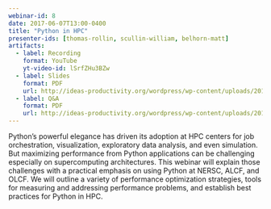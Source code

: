 ```yaml
---
webinar-id: 8
date: 2017-06-07T13:00-0400
title: "Python in HPC"
presenter-ids: [thomas-rollin, scullin-william, belhorn-matt]
artifacts:
  - label: Recording
    format: YouTube
    yt-video-id: lSrfZHu3BZw
  - label: Slides
    format: PDF
    url: http://ideas-productivity.org/wordpress/wp-content/uploads/2017/06/webinar008-IDEAS-Python-in-HPC-Thomas-Scullin-Belhorn.pdf
  - label: Q&A
    format: PDF
    url: http://ideas-productivity.org/wordpress/wp-content/uploads/2017/06/PythoninHPCGoogleDoc.pdf
---
```

Python’s powerful elegance has driven its adoption at HPC centers for
job orchestration, visualization, exploratory data analysis, and even
simulation.  But maximizing performance from Python applications can
be challenging especially on supercomputing architectures.  This
webinar will explain those challenges with a practical emphasis on
using Python at NERSC, ALCF, and OLCF.  We will outline a variety of
performance optimization strategies, tools for measuring and
addressing performance problems, and establish best practices for
Python in HPC.
